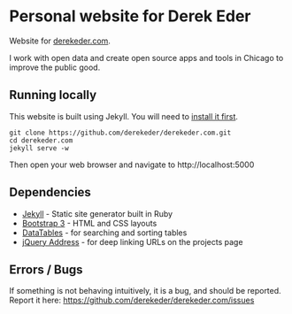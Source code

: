 # Personal website for Derek Eder 

Website for [derekeder.com](http://derekeder.com/).

I work with open data and create open source apps and tools in Chicago to improve the public good.

## Running locally

This website is built using Jekyll. You will need to [install it first](https://jekyllrb.com/docs/installation/).

```console
git clone https://github.com/derekeder/derekeder.com.git
cd derekeder.com
jekyll serve -w
```

Then open your web browser and navigate to http://localhost:5000

## Dependencies

* [Jekyll](https://jekyllrb.com/) - Static site generator built in Ruby
* [Bootstrap 3](https://getbootstrap.com) - HTML and CSS layouts
* [DataTables](https://datatables.net) - for searching and sorting tables
* [jQuery Address](https://github.com/asual/jquery-address) - for deep linking URLs on the projects page

## Errors / Bugs

If something is not behaving intuitively, it is a bug, and should be reported.
Report it here: https://github.com/derekeder/derekeder.com/issues